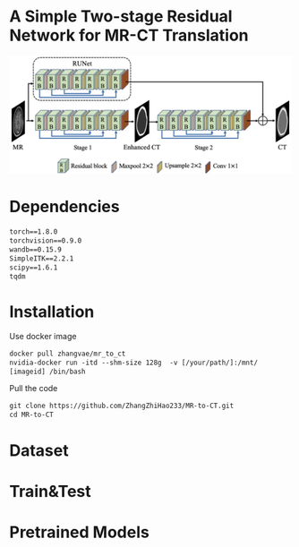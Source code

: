 # A Simple Two-stage Residual Network for MR-CT Translation

![image](https://github.com/ZhangZhiHao233/MR-to-CT/blob/main/figure.jpg)

# Dependencies
```
torch==1.8.0
torchvision==0.9.0
wandb==0.15.9
SimpleITK==2.2.1
scipy==1.6.1
tqdm
```
# Installation
Use docker image
```
docker pull zhangvae/mr_to_ct
nvidia-docker run -itd --shm-size 128g  -v [/your/path/]:/mnt/ [imageid] /bin/bash
```
Pull the code
```
git clone https://github.com/ZhangZhiHao233/MR-to-CT.git
cd MR-to-CT
```
# Dataset
# Train&Test
# Pretrained Models
